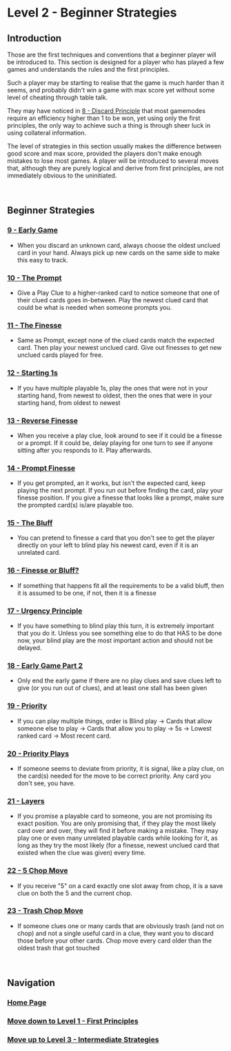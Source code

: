 # Level 2 - Beginner Strategies

## Introduction

Those are the first techniques and conventions that a beginner player will be introduced to. This section is designed for a player who has played a few games and understands the rules and the first principles.

Such a player may be starting to realise that the game is much harder than it seems, and probably didn't win a game with max score yet without some level of cheating through table talk.

They may have noticed in [8 - Discard Principle](https://github.com/agilbert1412/HanabiStrategy/blob/master/Strategy/Level%201%20-%20First%20Principles/8%20-%20Discard%20Principle.md) that most gamemodes require an efficiency higher than 1 to be won, yet using only the first principles, the only way to achieve such a thing is through sheer luck in using collateral information.

The level of strategies in this section usually makes the difference between good score and max score, provided the players don't make enough mistakes to lose most games. A player will be introduced to several moves that, although they are purely logical and derive from first principles, are not immediately obvious to the uninitiated.

<br />

## Beginner Strategies

### [9 - Early Game](https://github.com/agilbert1412/HanabiStrategy/blob/master/Strategy/Level%202%20-%20Beginner/9%20-%20Early%20Game.md)
* When you discard an unknown card, always choose the oldest unclued card in your hand. Always pick up new cards on the same side to make this easy to track.

### [10 - The Prompt](https://github.com/agilbert1412/HanabiStrategy/blob/master/Strategy/Level%202%20-%20Beginner/10%20-%20The%20Prompt.md)
* Give a Play Clue to a higher-ranked card to notice someone that one of their clued cards goes in-between. Play the newest clued card that could be what is needed when someone prompts you.

### [11 - The Finesse](https://github.com/agilbert1412/HanabiStrategy/blob/master/Strategy/Level%202%20-%20Beginner/11%20-%20The%20Finesse.md)
* Same as Prompt, except none of the clued cards match the expected card. Then play your newest unclued card. Give out finesses to get new unclued cards played for free.

### [12 - Starting 1s](https://github.com/agilbert1412/HanabiStrategy/blob/master/Strategy/Level%202%20-%20Beginner/12%20-%20Starting%201s.md)
* If you have multiple playable 1s, play the ones that were not in your starting hand, from newest to oldest, then the ones that were in your starting hand, from oldest to newest

### [13 - Reverse Finesse](https://github.com/agilbert1412/HanabiStrategy/blob/master/Strategy/Level%202%20-%20Beginner/13%20-%20Reverse%20Finesse.md)
* When you receive a play clue, look around to see if it could be a finesse or a prompt. If it could be, delay playing for one turn to see if anyone sitting after you responds to it. Play afterwards.

### [14 - Prompt Finesse](https://github.com/agilbert1412/HanabiStrategy/blob/master/Strategy/Level%202%20-%20Beginner/14%20-%20Prompt%20Finesse.md)
* If you get prompted, an it works, but isn't the expected card, keep playing the next prompt. If you run out before finding the card, play your finesse position. If you give a finesse that looks like a prompt, make sure the prompted card(s) is/are playable too.

### [15 - The Bluff](https://github.com/agilbert1412/HanabiStrategy/blob/master/Strategy/Level%202%20-%20Beginner/15%20-%20The%20Bluff.md)
* You can pretend to finesse a card that you don't see to get the player directly on your left to blind play his newest card, even if it is an unrelated card.

### [16 - Finesse or Bluff?](https://github.com/agilbert1412/HanabiStrategy/blob/master/Strategy/Level%202%20-%20Beginner/16%20-%20Finesse%20Or%20Bluff.md)
* If something that happens fit all the requirements to be a valid bluff, then it is assumed to be one, if not, then it is a finesse

### [17 - Urgency Principle](https://github.com/agilbert1412/HanabiStrategy/blob/master/Strategy/Level%202%20-%20Beginner/17%20-%20Urgency%20Principle.md)
* If you have something to blind play this turn, it is extremely important that you do it. Unless you see something else to do that HAS to be done now, your blind play are the most important action and should not be delayed.

### [18 - Early Game Part 2](https://github.com/agilbert1412/HanabiStrategy/blob/master/Strategy/Level%202%20-%20Beginner/18%20-%20Early%20Game%202.md)
* Only end the early game if there are no play clues and save clues left to give (or you run out of clues), and at least one stall has been given

### [19 - Priority](https://github.com/agilbert1412/HanabiStrategy/blob/master/Strategy/Level%202%20-%20Beginner/19%20-%20Priority.md)
* If you can play multiple things, order is Blind play -> Cards that allow someone else to play -> Cards that allow you to play -> 5s -> Lowest ranked card -> Most recent card.

### [20 - Priority Plays](https://github.com/agilbert1412/HanabiStrategy/blob/master/Strategy/Level%202%20-%20Beginner/20%20-%20Priority%20Plays.md)
* If someone seems to deviate from priority, it is signal, like a play clue, on the card(s) needed for the move to be correct priority. Any card you don't see, you have.

### [21 - Layers](https://github.com/agilbert1412/HanabiStrategy/blob/master/Strategy/Level%202%20-%20Beginner/21%20-%20Layers.md)
* If you promise a playable card to someone, you are not promising its exact position. You are only promising that, if they play the most likely card over and over, they will find it before making a mistake. They may play one or even many unrelated playable cards while looking for it, as long as they try the most likely (for a finesse, newest unclued card that existed when the clue was given) every time.

### [22 - 5 Chop Move](https://github.com/agilbert1412/HanabiStrategy/blob/master/Strategy/Level%202%20-%20Beginner/22%20-%205%20Chop%20Move.md)
* If you receive "5" on a card exactly one slot away from chop, it is a save clue on both the 5 and the current chop.

### [23 - Trash Chop Move](https://github.com/agilbert1412/HanabiStrategy/blob/master/Strategy/Level%202%20-%20Beginner/23%20-%20Trash%20Chop%20Move.md)
* If someone clues one or many cards that are obviously trash (and not on chop) and not a single useful card in a clue, they want you to discard those before your other cards. Chop move every card older than the oldest trash that got touched

<br />

## Navigation

### [Home Page](https://github.com/agilbert1412/HanabiStrategy/blob/master/README.md)

### [Move down to Level 1 - First Principles](https://github.com/agilbert1412/HanabiStrategy/blob/master/Strategy/Level%201%20-%20First%20Principles/Level%201%20-%20First%20Principles.md)

### [Move up to Level 3 - Intermediate Strategies](https://github.com/agilbert1412/HanabiStrategy/blob/master/Strategy/Level%203%20-%20Intermediate/Level%203%20-%20Intermediate.md)